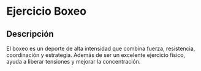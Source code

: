 # Ejercicio Boxeo

## Descripción
El boxeo es un deporte de alta intensidad que combina fuerza, resistencia, coordinación y estrategia. Además de ser un excelente ejercicio físico, ayuda a liberar tensiones y mejorar la concentración.


